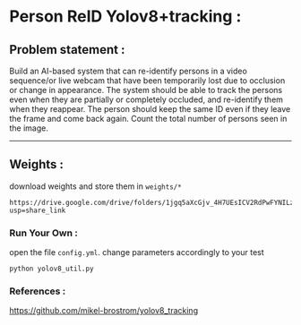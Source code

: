 # Person ReID Yolov8+tracking :

## Problem statement :

Build an AI-based system that can re-identify persons in a video sequence/or live webcam that have been temporarily lost due to occlusion or change in appearance. The system should be able to track the persons even when they are partially or completely occluded, and re-identify them when they reappear. The person should keep the same ID even if they leave the frame and come back again. Count the total number of  persons seen in the image.

----

## Weights :

download weights and store them in `weights/*`

```
https://drive.google.com/drive/folders/1jgq5aXcGjv_4H7UEsICV2RdPwFYNILzB?usp=share_link
```

### Run Your Own :

open the file `config.yml`. change parameters accordingly to your test

```
python yolov8_util.py
```



### References :

https://github.com/mikel-brostrom/yolov8_tracking
